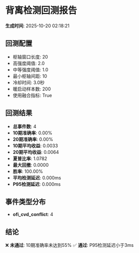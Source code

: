 # 背离检测回测报告

**生成时间**: 2025-10-20 02:18:21

## 回测配置

- 枢轴窗口长度: 20
- 高强度阈值: 2.0
- 中等强度阈值: 1.0
- 最小枢轴间距: 10
- 冷却时间: 3.0秒
- 暖启动样本数: 200
- 使用融合指标: True

## 回测结果

- **总事件数**: 4
- **10期准确率**: 0.00%
- **20期准确率**: 0.00%
- **10期平均收益**: 0.0033
- **20期平均收益**: 0.0064
- **夏普比率**: 1.0782
- **最大回撤**: 0.0000
- **胜率**: 100.00%
- **平均检测延迟**: 0.000ms
- **P95检测延迟**: 0.000ms

## 事件类型分布

- **ofi_cvd_conflict**: 4

## 结论

❌ **未通过**: 10期准确率未达到55%
✅ **通过**: P95检测延迟小于3ms

